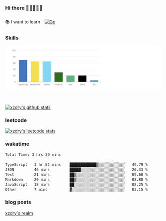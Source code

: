 ### Hi there 👋👋👋👋👋

 :books: I want to learn <a href="https://go.dev/" target="_blank"><img style="margin: 10px" src="https://profilinator.rishav.dev/skills-assets/go-original.svg" alt="Go" height="50" /></a>  

### Skills
![](img/2022-09-05-22-04-20.png)

<br />

[![xzdry's github stats](https://github-readme-stats.vercel.app/api?username=xzdry&count_private=true&show_icons=true&theme=vue)](https://github.com/xzdry)

### leetcode
[![xzdry's leetcode stats](https://leetcard.jacoblin.cool/xzdry-2?theme=light&font=Anek%20Kannada&site=cn)](https://leetcode.cn/u/xzdry-2/)

### wakatime
<!--START_SECTION:waka-->

```text
Total Time: 3 hrs 39 mins

TypeScript   1 hr 52 mins    ████████████▒░░░░░░░░░░░░   49.79 %
JSON         46 mins         █████░░░░░░░░░░░░░░░░░░░░   20.33 %
Text         21 mins         ██▒░░░░░░░░░░░░░░░░░░░░░░   09.60 %
Markdown     20 mins         ██▒░░░░░░░░░░░░░░░░░░░░░░   08.88 %
JavaScript   18 mins         ██░░░░░░░░░░░░░░░░░░░░░░░   08.25 %
Other        7 mins          ▓░░░░░░░░░░░░░░░░░░░░░░░░   03.15 %
```

<!--END_SECTION:waka-->

### blog posts
[xzdry's realm](https://www.justdry.net/)

